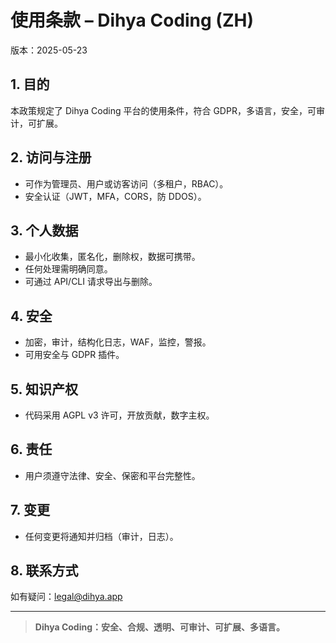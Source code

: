 # 使用条款 – Dihya Coding (ZH)

版本：2025-05-23

## 1. 目的
本政策规定了 Dihya Coding 平台的使用条件，符合 GDPR，多语言，安全，可审计，可扩展。

## 2. 访问与注册
- 可作为管理员、用户或访客访问（多租户，RBAC）。
- 安全认证（JWT，MFA，CORS，防 DDOS）。

## 3. 个人数据
- 最小化收集，匿名化，删除权，数据可携带。
- 任何处理需明确同意。
- 可通过 API/CLI 请求导出与删除。

## 4. 安全
- 加密，审计，结构化日志，WAF，监控，警报。
- 可用安全与 GDPR 插件。

## 5. 知识产权
- 代码采用 AGPL v3 许可，开放贡献，数字主权。

## 6. 责任
- 用户须遵守法律、安全、保密和平台完整性。

## 7. 变更
- 任何变更将通知并归档（审计，日志）。

## 8. 联系方式
如有疑问：legal@dihya.app

---

> **Dihya Coding：安全、合规、透明、可审计、可扩展、多语言。**
